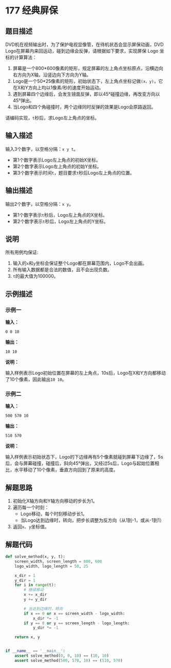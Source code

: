 # 177 经典屏保

## 题目描述

DVD机在视频输出时，为了保护电视显像管，在待机状态会显示屏保动画，DVD Logo在屏幕内来回运动，碰到边缘会反弹，请根据如下要求，实现屏保 Logo 坐标的计算算法：

1. 屏幕是一个800*600像素的矩形，规定屏幕的左上角点坐标原点，沿横边向右方向为X轴，沿竖边向下方向为Y轴。
2. Logo是一个50*25像素的矩形，初始状态下，左上角点坐标记做`(x，y)`，它在X和Y方向上均以1像素/秒的速度开始运动。
3. 遇到屏幕四个边缘后，会发生镜面反弹，即以45°碰撞边缘，再改变方向以45°弹出。
4. 当Logo和四个角碰撞时，两个边缘同时反弹的效果是Logo会原路返回。

请编码实现，`t`秒后，求Logo左上角点的坐标。

## 输入描述

输入3个数字，以空格分隔：`x y t`。

- 第1个数字表示Logo左上角点的初始X坐标。
- 第2个数字表示Logo左上角点的初始Y坐标。
- 第3个数字表示时间`t`，题目要求`t`秒后Logo左上角点的位置。

## 输出描述

输出2个数字，以空格分隔：`x y`。

- 第1个数字表示`t`秒后，Logo左上角点的X坐标。
- 第2个数字表示`t`秒后，Logo左上角点的Y坐标。

## 说明

所有用例均保证:
1. 输入的`x`和`y`坐标会保证整个Logo都在屏幕范围内，Logo不会出画。
2. 所有输入数据都是合法的数值，且不会出现负数。
3. `t`的最大值为100000。

## 示例描述

### 示例一

**输入：**

```text
0 0 10
```

**输出：**

```text
10 10
```

**说明：**

输入样例表示Logo初始位置在屏幕的左上角点，10s后，Logo在X和Y方向都移动了10个像素，因此输出`10 10`。

### 示例二

**输入：**

```text
500 570 10
```

**输出：**

```text
510 570
```

**说明：**

输入样例表示初始状态下，Logo的下边缘再有5个像素就碰到屏幕下边缘了，5s后，会与屏幕碰撞，碰撞后，斜向45°弹出，又经过5s后，Logo与起始位置相比，水平移动了10个像素，垂直方向回到了原来的高度。

## 解题思路

1. 初始化X轴方向和Y轴方向移动的步长为1。
2. 遍历每一个时刻：
    - Logo移动，每个时刻移动步长1。
    - 当Logo达到边缘时，转向，把步长调整为反方向（从1到-1，或从-1到1）
3. 返回`x`、`y`坐标值。    

## 解题代码

```python
def solve_method(x, y, t):
    screen_width, screen_length = 800, 600
    logo_width, logo_length = 50, 25

    x_dir = 1
    y_dir = 1
    for i in range(t):
        # 继续移动
        x += x_dir
        y += y_dir

        # 当达到边缘时，转向
        if x == 0 or x == screen_width - logo_width:
            x_dir *= -1
        if y == 0 or y == screen_length - logo_length:
            y_dir *= -1

    return x, y


if __name__ == '__main__':
    assert solve_method(0, 0, 10) == (10, 10)
    assert solve_method(500, 570, 10) == (510, 570)
```



